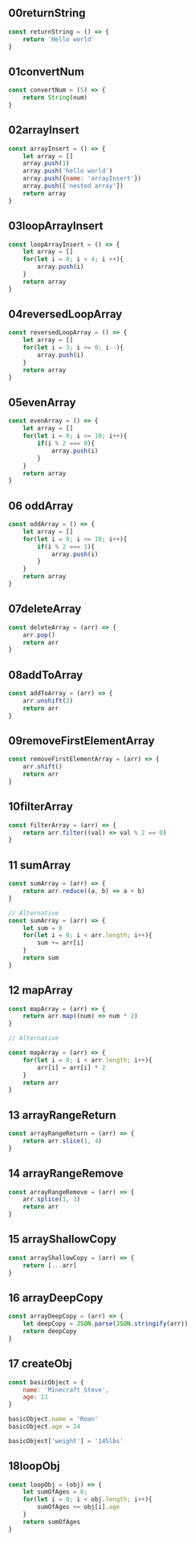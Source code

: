 ## 00returnString

```JavaScript
const returnString = () => {
    return 'Hello world'
}
```

## 01convertNum

```JavaScript
const convertNum = (5) => {
    return String(num)
}
```

## 02arrayInsert

```JavaScript
const arrayInsert = () => {
    let array = []
    array.push(1)
    array.push('hello world')
    array.push({name: 'arrayInsert'})
    array.push(['nested array'])
    return array
}
```

## 03loopArrayInsert

```JavaScript
const loopArrayInsert = () => {
    let array = []
    for(let i = 0; i < 4; i ++){
        array.push(i)
    }
    return array
}
```

## 04reversedLoopArray

```JavaScript
const reversedLoopArray = () => {
    let array = []
    for(let i = 3; i >= 0; i--){
        array.push(i)
    }
    return array
}
```

## 05evenArray

```JavaScript
const evenArray = () => {
    let array = []
    for(let i = 0; i <= 10; i++){
        if(i % 2 === 0){
            array.push(i)
        }
    }
    return array
}
```

## 06 oddArray

```JavaScript
const oddArray = () => {
    let array = []
    for(let i = 0; i <= 10; i++){
        if(i % 2 === 1){
            array.push(i)
        }
    }
    return array
}
```

## 07deleteArray

```JavaScript
const deleteArray = (arr) => {
    arr.pop()
    return arr
}
```

## 08addToArray

```JavaScript
const addToArray = (arr) => {
    arr.unshift(2)
    return arr
}
```

## 09removeFirstElementArray

```JavaScript
const removeFirstElementArray = (arr) => {
    arr.shift()
    return arr
}
```

## 10filterArray

```JavaScript
const filterArray = (arr) => {
    return arr.filter((val) => val % 2 == 0)
}
```

## 11 sumArray

```JavaScript
const sumArray = (arr) => {
    return arr.reduce((a, b) => a + b)
}

// Alternative
const sumArray = (arr) => {
    let sum = 0
    for(let i = 0; i < arr.length; i++){
        sum += arr[i]
    }
    return sum
}
```

## 12 mapArray

```JavaScript
const mapArray = (arr) => {
    return arr.map((num) => num * 2)
}

// Alternative

const mapArray = (arr) => {
    for(let i = 0; i < arr.length; i++){
        arr[i] = arr[i] * 2
    }
    return arr
}
```

## 13 arrayRangeReturn

```JavaScript
const arrayRangeReturn = (arr) => {
    return arr.slice(1, 4)
}
```

## 14 arrayRangeRemove

```JavaScript
const arrayRangeRemove = (arr) => {
    arr.splice(1, 3)
    return arr
}
```

## 15 arrayShallowCopy

```JavaScript
const arrayShallowCopy = (arr) => {
    return [...arr]
}
```

## 16 arrayDeepCopy

```JavaScript
const arrayDeepCopy = (arr) => {
    let deepCopy = JSON.parse(JSON.stringify(arr))
    return deepCopy
}
```

## 17 createObj

```JavaScript
const basicObject = {
    name: 'Minecraft Steve',
    age: 11
}

basicObject.name = 'Roan'
basicObject.age = 24

basicObject['weight'] = '145lbs'
```

## 18loopObj

```JavaScript
const loopObj = (obj) => {
    let sumOfAges = 0;
    for(let i = 0; i < obj.length; i++){
        sumOfAges += obj[i].age
    }
    return sumOfAges
}
```